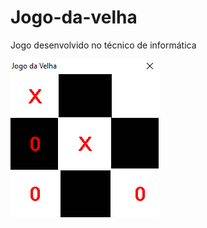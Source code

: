 # Jogo-da-velha
Jogo desenvolvido no técnico de informática

<img src="https://raw.githubusercontent.com/Willian-Brito/Jogo-da-velha/main/Jogo%20da%20Velha/jogo%20da%20velha.png" alt="Jogo da Velha">
